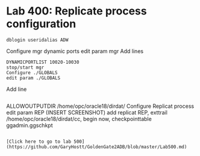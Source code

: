 # Lab 400: Replicate process configuration

```
dblogin useridalias ADW
```
Configure mgr dynamic ports
edit param mgr
Add lines
```
DYNAMICPORTLIST 10020-10030
stop/start mgr
Configure ./GLOBALS
edit param ./GLOBALS
```
Add line
```
```
ALLOWOUTPUTDIR /home/opc/oracle18/dirdat/
Configure Replicat process
edit param REP (INSERT SCREENSHOT)
add replicat REP, exttrail /home/opc/oracle18/dirdat/cc, begin now, checkpointtable ggadmin.ggschkpt
```

[Click here to go to lab 500](https://github.com/GaryHostt/GoldenGate2ADB/blob/master/Lab500.md)
